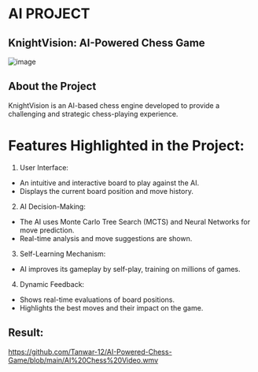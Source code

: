 # AI PROJECT 

## KnightVision: AI-Powered Chess Game
![image](https://github.com/user-attachments/assets/0eb20544-7518-422d-8199-51b5b7fb12a9)

## About the Project
KnightVision is an AI-based chess engine developed to provide a challenging and strategic chess-playing experience.
#  Features Highlighted in the Project:
1. User Interface:

* An intuitive and interactive board to play against the AI.
* Displays the current board position and move history.

2. AI Decision-Making:

* The AI uses Monte Carlo Tree Search (MCTS) and Neural Networks for move prediction.
* Real-time analysis and move suggestions are shown.

3. Self-Learning Mechanism:

* AI improves its gameplay by self-play, training on millions of games.

4. Dynamic Feedback:

* Shows real-time evaluations of board positions.
* Highlights the best moves and their impact on the game.

## Result:
https://github.com/Tanwar-12/AI-Powered-Chess-Game/blob/main/AI%20Chess%20Video.wmv
